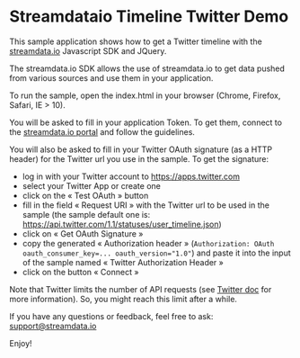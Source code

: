 # Streamdataio Timeline Twitter Demo
This sample application shows how to get a Twitter timeline with the <a href="http://streamdata.io" target="_blank">streamdata.io</a> Javascript SDK and JQuery.

The streamdata.io SDK allows the use of streamdata.io to get data pushed from various sources and use them in your application.

To run the sample, open the index.html in your browser (Chrome, Firefox, Safari, IE > 10).

You will be asked to fill in your application Token. To get them, connect to the <a href="https://portal.streamdata.io/" target="_blank">streamdata.io portal</a> and follow the guidelines.

You will also be asked to fill in your Twitter OAuth signature (as a HTTP header) for the Twitter url you use in the sample. To get the signature:
- log in with your Twitter account to https://apps.twitter.com
- select your Twitter App or create one
- click on the « Test OAuth » button
- fill in the field « Request URI » with the Twitter url to be used in the sample (the sample default one is:  https://api.twitter.com/1.1/statuses/user_timeline.json)
- click on « Get OAuth Signature »
- copy the generated « Authorization header » (```Authorization: OAuth oauth_consumer_key=... oauth_version="1.0"```) and paste it into the input of the sample named « Twitter Authorization Header »
- click on the button « Connect »

Note that Twitter limits the number of API requests (see <a href="https://dev.twitter.com/rest/public/rate-limiting" target="_blank">Twitter doc</a> for more information). So, you might reach this limit after a while.

If you have any questions or feedback, feel free to ask: <a href="mailto://support@streamdata.io">support@streamdata.io</a>

Enjoy!
